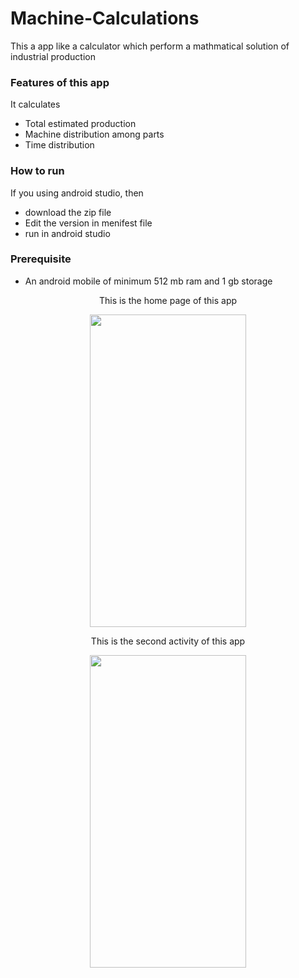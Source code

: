 # Machine-Calculations

This a app like a calculator which perform a mathmatical solution of industrial production

### Features of this app 

It calculates 
* Total estimated production
* Machine distribution among parts
* Time distribution

### How to run 

If you using android studio, then 
* download the zip file
* Edit the version in menifest file
* run in android studio

### Prerequisite 
*  An android mobile of minimum 512 mb ram and 1 gb storage
<p align = "center">
This is the home page of this app </p>
<p align = "center">
  <img src="https://user-images.githubusercontent.com/61360727/97668299-d8905700-1aab-11eb-8614-e1b06128f3f4.jpg" data-canonical-       src="https://gyazo.com/eb5c5741b6a9a16c692170a41a49c858.png" width="250" height="500" />

<p align ="center">
This is the second activity of this app </p>
<p align = "center">
  <img src="https://user-images.githubusercontent.com/61360727/97668465-391f9400-1aac-11eb-805d-595b6bf75a4e.jpg" data-canonical-src="https://gyazo.com/eb5c5741b6a9a16c692170a41a49c858.png" width="250" height="500" />

